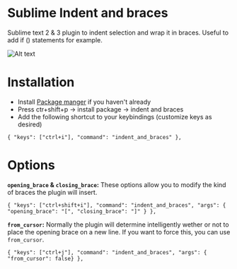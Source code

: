 # Sublime Indent and braces
Sublime text 2 & 3 plugin to indent selection and wrap it in braces. Useful to add if () statements for example.

![Alt text](http://fat.gfycat.com/HelpfulFittingCrownofthornsstarfish.gif)

Installation
============

* Install [Package manger](http://packagecontrol.io/) if you haven't already
* Press ctr+shift+p -> install package -> indent and braces
* Add the following shortcut to your keybindings (customize keys as desired)

````
{ "keys": ["ctrl+i"], "command": "indent_and_braces" },
````

Options
=======

__`opening_brace` & `closing_brace`:__ These options allow you to modify the kind of braces the plugin will insert.<br>

    { "keys": ["ctrl+shift+i"], "command": "indent_and_braces", "args": { "opening_brace": "[", "closing_brace": "]" } },
    
__`from_cursor`:__ Normally the plugin will determine intelligently wether or not to place the opening brace on a new line. If you want to force this, you can use `from_cursor`.<br>

    { "keys": ["ctrl+j"], "command": "indent_and_braces", "args": { "from_cursor": false} },